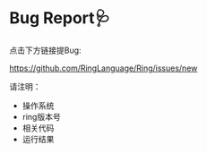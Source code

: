 # Bug Report🩺

点击下方链接提Bug:


https://github.com/RingLanguage/Ring/issues/new


请注明：
- 操作系统
- ring版本号
- 相关代码
- 运行结果
